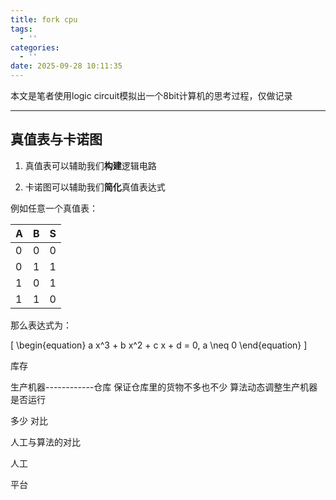 ```yaml
---
title: fork cpu
tags:
  - ''
categories:
  - ''
date: 2025-09-28 10:11:35
---
```


本文是笔者使用logic circuit模拟出一个8bit计算机的思考过程，仅做记录

---

## 真值表与卡诺图

1. 真值表可以辅助我们**构建**逻辑电路

1. 卡诺图可以辅助我们**简化**真值表达式

例如任意一个真值表：

|A|B|S|
|-|-|-|
|0|0|0|
|0|1|1|
|1|0|1|
|1|1|0|

那么表达式为：

\[ \begin{equation} a x^3 + b x^2 + c x + d = 0, a \neq 0 \end{equation} \]

库存

生产机器------------仓库
保证仓库里的货物不多也不少 算法动态调整生产机器是否运行

多少
对比

人工与算法的对比

人工

平台
